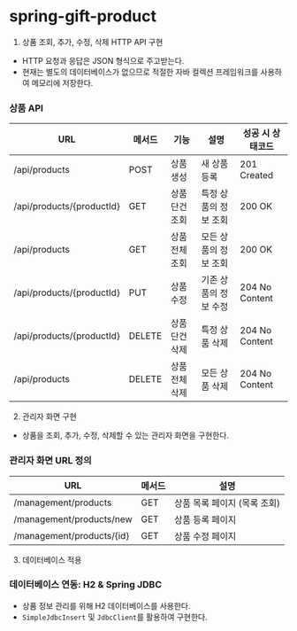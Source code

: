 # spring-gift-product

1. 상품 조회, 추가, 수정, 삭제 HTTP API 구현

- HTTP 요청과 응답은 JSON 형식으로 주고받는다.
- 현재는 별도의 데이터베이스가 없으므로 적절한 자바 컬렉션 프레임워크를 사용하여 메모리에 저장한다.

### 상품 API

|URL|메서드|기능|설명|성공 시 상태코드|
|--|--|--|--|--|
|/api/products|POST|상품 생성|새 상품 등록|201 Created|
|/api/products/{productId}|GET|상품 단건 조회|특정 상품의 정보 조회|200 OK|
|/api/products|GET|상품 전체 조회|모든 상품의 정보 조회|200 OK|
|/api/products/{productId}|PUT|상품 수정|기존 상품의 정보 수정|204 No Content|
|/api/products/{productId}|DELETE|상품 단건 삭제|특정 상품 삭제|204 No Content|
|/api/products|DELETE|상품 전체 삭제|모든 상품 삭제|204 No Content|


2. 관리자 화면 구현

- 상품을 조회, 추가, 수정, 삭제할 수 있는 관리자 화면을 구현한다.

### 관리자 화면 URL 정의

|URL|메서드|설명|
|--|--|--|
|/management/products|GET|상품 목록 페이지 (목록 조회)|
|/management/products/new|GET|상품 등록 페이지|
|/management/products/{id}|GET|상품 수정 페이지|

3. 데이터베이스 적용

### 데이터베이스 연동: H2 & Spring JDBC

- 상품 정보 관리를 위해 H2 데이터베이스를 사용한다.
- `SimpleJdbcInsert` 및 `JdbcClient`를 활용하여 구현한다.